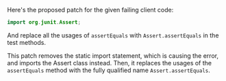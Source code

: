 Here's the proposed patch for the given failing client code:
```java
import org.junit.Assert;
```
And replace all the usages of `assertEquals` with `Assert.assertEquals` in the test methods.

This patch removes the static import statement, which is causing the error, and imports the Assert class instead. Then, it replaces the usages of the `assertEquals` method with the fully qualified name `Assert.assertEquals`.